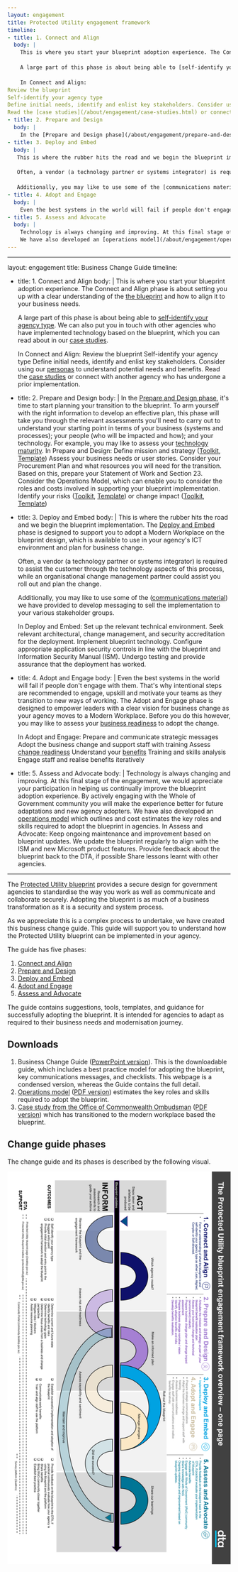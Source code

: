 ```yaml
---
layout: engagement
title: Protected Utility engagement framework
timeline:
- title: 1. Connect and Align
  body: | 
    This is where you start your blueprint adoption experience. The Connect and Align phase is about setting you up with a clear understanding of the [the blueprint](/blueprint/index.html) and how to align it to your business needs.
    
    A large part of this phase is about being able to [self-identify your agency type](/about/engagement/#). We can also put you in touch with other agencies who have implemented technology based on the blueprint, which you can read about in our [case studies](/about/engagement/case-studies.html). 
    
    In Connect and Align: 
Review the blueprint
Self-identify your agency type
Define initial needs, identify and enlist key stakeholders. Consider using our [personas](/about/engagement/personas.html) to understand potential needs and benefits. 
Read the [case studies](/about/engagement/case-studies.html) or connect with another agency who has undergone a prior implementation. 
- title: 2. Prepare and Design
  body: | 
    In the [Prepare and Design phase](/about/engagement/prepare-and-design.html), it's time to start planning your transition to the blueprint. To arm yourself with the right information to develop an effective plan, this phase will take you through the relevant assessments you'll need to carry out to understand your starting point in terms of your business (systems and processes); your people (who will be impacted and how); and your technology. For example, you may like to assess your [technology maturity](/assets/files/pdf/dta-technology-maturity-assessment-toolkit.pdf) or business strategy.
- title: 3. Deploy and Embed
  body: | 
   This is where the rubber hits the road and we begin the blueprint implementation. The [Deploy and Embed](/about/engagement/deploy-and-embed.html) phase is designed to support you to adopt a Modern Workplace on the blueprint design, which is available to use in your agency's ICT environment and plan for business change.
   
   Often, a vendor (a technology partner or systems integrator) is required to assist the customer through the technology aspects of this process, while an organisational change management partner could assist you roll out and plan the change. 
   
   Additionally, you may like to use some of the [communications material](/about/engagement/key-messaging.html) we have provided to develop messaging to sell the implementation to your various stakeholder groups.  
- title: 4. Adopt and Engage
  body: | 
    Even the best systems in the world will fail if people don't engage with them. That's why intentional steps are recommended to engage, upskill and motivate your teams as they transition to new ways of working. The Adopt and Engage phase is designed to empower leaders with a clear vision for business change as your agency moves to a Modern Workplace. Before you do this however, you may like to assess your [business readiness](/assets/files/pdf/dta-business-readiness-assessment-toolkit.pdf) to adopt the change. 
- title: 5. Assess and Advocate
  body: | 
    Technology is always changing and improving. At this final stage of the engagement, we would appreciate your participation in helping us continually improve the blueprint adoption experience. By actively engaging with the Whole of Government community, sharing your learnings on the Community Portal, and participating in evaluation of the blueprint, you will make the experience better for future adaptations and new agency adopters. 
    We have also developed an [operations model](/about/engagement/operations-model.html) which outlines and cost estimates the key roles and skills required to adopt the blueprint in agencies. 
---
```


---
layout: engagement
title: Business Change Guide
timeline:
- title: 1. Connect and Align
  body: | 
    This is where you start your blueprint adoption experience. The Connect and Align phase is about setting you up with a clear understanding of the [the blueprint](/blueprint/index.html) and how to align it to your business needs.
    
    A large part of this phase is about being able to [self-identify your agency type](/about/engagement/#). We can also put you in touch with other agencies who have implemented technology based on the blueprint, which you can read about in our [case studies](/about/engagement/case-studies.html). 
    
    In Connect and Align: 
Review the blueprint
Self-identify your agency type
Define initial needs, identify and enlist key stakeholders. Consider using our [personas](/about/engagement/personas.html) to understand potential needs and benefits. 
Read the [case studies](/about/engagement/case-studies.html) or connect with another agency who has undergone a prior implementation.
- title: 2. Prepare and Design
  body: | 
    In the [Prepare and Design phase](/about/engagement/prepare-and-design.html), it's time to start planning your transition to the blueprint. To arm yourself with the right information to develop an effective plan, this phase will take you through the relevant assessments you'll need to carry out to understand your starting point in terms of your business (systems and processes); your people (who will be impacted and how); and your technology. For example, you may like to assess your [technology maturity](/assets/files/pdf/dta-technology-maturity-assessment-toolkit.pdf).
    In Prepare and Design:
Define mission and strategy ([Toolkit](/assets/files/pdf/dta-strategy-analysis-toolkit.pdf), [Template](/assets/files/xls/dta-strategy-analysis.xlsx))
Assess your business needs or user stories.
Consider your Procurement Plan and what resources you will need for the transition. Based on this, prepare your Statement of Work and Section 23.
Consider the Operations Model, which can enable you to consider the roles and costs involved in supporting your blueprint implementation.
Identify your risks ([Toolkit](/assets/files/pdf/dta-risk-assessment-toolkit.pdf), [Template](/assets/files/pdf/dta-risk-assessment.xlsx)) or change impact ([Toolkit](/assets/files/pdf/dta-change-impact-assessment-toolkit.pdf), [Template](/assets/files/pdf/dta-change-impact-assessment.xlsx))
- title: 3. Deploy and Embed
  body: | 
   This is where the rubber hits the road and we begin the blueprint implementation. The [Deploy and Embed](/about/engagement/deploy-and-embed.html) phase is designed to support you to adopt a Modern Workplace on the blueprint design, which is available to use in your agency's ICT environment and plan for business change.
   
   Often, a vendor (a technology partner or systems integrator) is required to assist the customer through the technology aspects of this process, while an organisational change management partner could assist you roll out and plan the change. 
   
   Additionally, you may like to use some of the ([communications material](/assets/files/ppt/dta-engagement-framework.pptx)) we have provided to develop messaging to sell the implementation to your various stakeholder groups.  
   
   In Deploy and Embed:
Set up the relevant technical environment.
Seek relevant architectural, change management, and security accreditation for the deployment.
Implement blueprint technology.
Configure appropriate application security controls in line with the blueprint and Information Security Manual (ISM). 
Undergo testing and provide assurance that the deployment has worked.
- title: 4. Adopt and Engage
  body: | 
    Even the best systems in the world will fail if people don't engage with them. That's why intentional steps are recommended to engage, upskill and motivate your teams as they transition to new ways of working. The Adopt and Engage phase is designed to empower leaders with a clear vision for business change as your agency moves to a Modern Workplace. Before you do this however, you may like to assess your [business readiness](/assets/files/pdf/dta-business-readiness-assessment-toolkit.pdf) to adopt the change. 
    
    In Adopt and Engage:
Prepare and communicate strategic messages
Adopt the business change and support staff with training
Assess [change readiness](/assets/files/pdf/dta-change-impact-assessment.xlsx)
Understand your [benefits](/assets/files/pdf/dta-benefits-assessment-toolkit.pdf)
Training and skills analysis
Engage staff and realise benefits iteratively
- title: 5. Assess and Advocate
  body: | 
    Technology is always changing and improving. At this final stage of the engagement, we would appreciate your participation in helping us continually improve the blueprint adoption experience. By actively engaging with the Whole of Government community you will make the experience better for future adaptations and new agency adopters. We have also developed an [operations model](/about/engagement/operations-model.html) which outlines and cost estimates the key roles and skills required to adopt the blueprint in agencies. 
    In Assess and Advocate: 
Keep ongoing maintenance and improvement based on blueprint updates. We update the blueprint regularly to align with the ISM and new Microsoft product features. 
Provide feedback about the blueprint back to the DTA, if possible
Share lessons learnt with other agencies.  
---

The [Protected Utility blueprint](/blueprint/index.html) provides a secure design for government agencies to standardise the way you work as well as communicate and collaborate securely. Adopting the blueprint is as much of a business transformation as it is a security and system process. 

As we appreciate this is a complex process to undertake, we have created this business change guide. This guide will support you to understand how the Protected Utility blueprint can be implemented in your agency. 

The guide has five phases: 

1. [Connect and Align](/about/engagement/#) 
2. [Prepare and Design](/about/engagement/#)
3. [Deploy and Embed](/about/engagement/#)
4. [Adopt and Engage](/about/engagement/#)
5. [Assess and Advocate](/about/engagement/#)

The guide contains suggestions, tools, templates, and guidance for successfully adopting the blueprint. It is intended for agencies to adapt as required to their business needs and modernisation journey.

## Downloads

1.	Business Change Guide ([PowerPoint version](/assets/files/ppt/dta-engagement-framework.pptx)). This is the downloadable guide, which includes a best practice model for adopting the blueprint, key communications messages, and checklists.  This webpage is a condensed version, whereas the Guide contains the full detail.  
2.	[Operations model](/about/engagement/operations-model.html) ([PDF version](/assets/files/pdf/dta-op-model-guide.pdf)) estimates the key roles and skills required to adopt the blueprint.
3. [Case study from the Office of Commonwealth Ombudsman](/about/engagement/case-studies.html) ([PDF version](/assets/files/pdf/dta-oco-case-study.pdf)) which has transitioned to the modern workplace based the blueprint.

## Change guide phases

The change guide and its phases is described by the following visual.

[![Engagement framework](/assets/images/engagement-framework-overview.png)](/assets/images/engagement-framework-overview.png)
